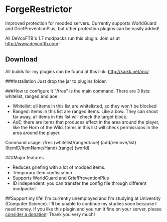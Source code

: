 # ForgeRestrictor
Improved protection for modded servers.
Currently supports WorldGuard and GriefPreventionPlus, but other protection plugins can be easily added!

All DeVcoFTB's 1.7 modpacks run this plugin.
Join us at http://www.devcoftb.com !

## Download
All builds for my plugins can be found at this link: http://kaikk.net/mc/

###Installation
Just drop the jar to plugins folder.

###How to configure it
"/fres" is the main command. There are 3 lists: whitelist, ranged and aoe:
- Whitelist: all items in this list are whitelisted, so they won't be blocked
- Ranged: items in this list are ranged items. Like a bow. They can shoot far away, all items in this list will check the target block.
- AoE: there are items that produces effect in the area around the player, like the Horn of the Wild. Items in this list will check permissions in the area around the player.

Command usage: /fres (whitelist/ranged/aoe) (add/remove/list) (ItemID/ItemName/Hand) (range) (world)

###Major features
- Reduces griefing with a lot of modded items.
- Temporary item confiscation
- Supports WorldGuard and GriefPreventionPlus
- ID independent: you can transfer the config file through different modpacks!

##Support my life!
I'm currently unemployed and I'm studying at University (Computer Science).
I'll be unable to continue my studies soon because I need money.
If you like this plugin and you run it fine on your server, please <a href='http://kaikk.net/mc/#donate'>consider a donation</a>!
Thank you very much!
